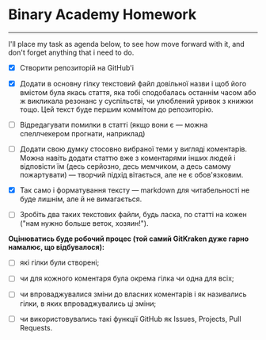 # Binary Academy Homework
___
I'll place my task as agenda below, to see how move forward with it, and don't forget anything that i need to do.

* [x] Створити репозиторій на GitHub'і
* [x] Додати в основну гілку текстовий файл довільної назви і щоб його вмістом була якась стаття, яка тобі сподобалась останнім часом або ж викликала резонанс у суспільстві, чи улюблений уривок з книжки тощо. Цей текст буде першим коммітом до репозиторію.

* [ ] Відредагувати помилки в статті (якщо вони є — можна спеллчекером прогнати, наприклад)
* [ ] Додати свою думку стосовно вибраної теми у вигляді коментарів. Можна навіть додати статтю вже з коментарями інших людей і відповісти їм (десь серйозно, десь мемчиком, а десь самому пожартувати) — творчий підхід вітається, але не є обов'язковим.
* [x] Так само і форматування тексту — markdown для читабельності не буде лишнім, але й не вимагається.

* [ ] Зробіть два таких текстових файли, будь ласка, по статті на кожен ("нам нужно больше веток, хозяин!").

**Оцінюватись буде робочий процес (той самий GitKraken дуже гарно намалює, що відбувалося):**

* [ ] які гілки були створені;

* [ ] чи для кожного коментаря була окрема гілка чи одна для всіх;

* [ ] чи впроваджувалися зміни до власних коментарів і як називались гілки, в яких впроваджувались ці зміни;

* [ ] чи використовувались такі функції GitHub як Issues, Projects, Pull Requests.